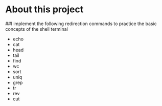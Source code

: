 # About this project
  
##I implement the following redirection commands to practice the basic concepts of the shell terminal

  - echo
  - cat
  - head
  - tail
  - find
  - wc
  - sort
  - uniq
  - grep
  - tr
  - rev
  - cut